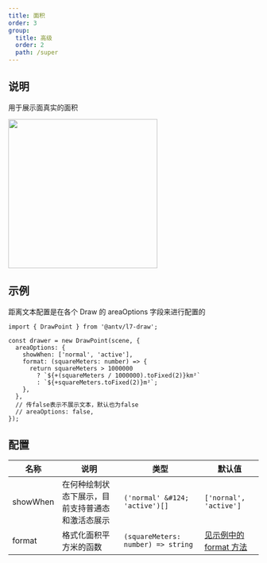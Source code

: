 ```yaml
---
title: 面积
order: 3
group:
  title: 高级
  order: 2
  path: /super
---
```


## 说明

用于展示面真实的面积

<img src="https://gw.alipayobjects.com/mdn/rms_2591f5/afts/img/A*TlNrTrEYaoAAAAAAAAAAAAAAARQnAQ" width="300" />

## 示例

距离文本配置是在各个 Draw 的 areaOptions 字段来进行配置的

```tsx | pure
import { DrawPoint } from '@antv/l7-draw';

const drawer = new DrawPoint(scene, {
  areaOptions: {
    showWhen: ['normal', 'active'],
    format: (squareMeters: number) => {
      return squareMeters > 1000000
        ? `${+(squareMeters / 1000000).toFixed(2)}km²`
        : `${+squareMeters.toFixed(2)}m²`;
    },
  },
  // 传false表示不展示文本，默认也为false
  // areaOptions: false,
});
```

## 配置

| 名称     | 说明                                             | 类型                               | 默认值                          |
| -------- | ------------------------------------------------ | ---------------------------------- | ------------------------------- |
| showWhen | 在何种绘制状态下展示，目前支持普通态和激活态展示 | `('normal' &#124; 'active')[]`     | `['nornal', 'active']`          |
| format   | 格式化面积平方米的函数                           | `(squareMeters: number) => string` | [见示例中的 format 方法](#示例) |
